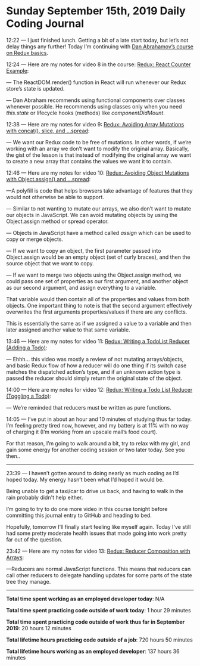 # Sunday September 15th, 2019 Daily Coding Journal

12:22 — I just finished lunch. Getting a bit of a late start today, but let’s not delay things any further! Today I’m continuing with [Dan Abrahamov’s course on Redux basics](https://learnreduxwithdanabramov.com/).

12:24 — Here are my notes for video 8 in the course: [Redux: React Counter Example](https://egghead.io/lessons/react-redux-react-counter-example):

— The ReactDOM.render() function in React will run whenever our Redux store’s state is updated.

— Dan Abraham recommends using functional components over classes whenever possible. He recommends using classes only when you need *this.state* or lifecycle hooks (methods) like *componentDidMount*.

12:38 — Here are my notes for video 9: [Redux: Avoiding Array Mutations with concat(), slice, and …spread](https://egghead.io/lessons/react-redux-avoiding-array-mutations-with-concat-slice-and-spread):

— We want our Redux code to be free of mutations. In other words, if we’re working with an array we don’t want to modify the original array. Basically, the gist of the lesson is that instead of modifying the original array we want to create a new array that contains the values we want it to contain.

12:46 — Here are my notes for video 10: [Redux: Avoiding Object Mutations with Object.assign() and …spread](https://egghead.io/lessons/react-redux-avoiding-object-mutations-with-object-assign-and-spread):

—A polyfill is code that helps browsers take advantage of features that they would not otherwise be able to support.

— Similar to not wanting to mutate our arrays, we also don’t want to mutate our objects in JavaScript. We can avoid mutating objects by using the Object.assign method or spread operator.

— Objects in JavaScript have a method called *assign* which can be used to copy or merge objects.

— If we want to copy an object, the first parameter passed into Object.assign would be an empty object (set of curly braces), and then the source object that we want to copy.

— If we want to merge two objects using the Object.assign method, we could pass one set of properties as our first argument, and another object as our second argument, and assign everything to a variable.

That variable would then contain all of the properties and values from both objects. One important thing to note is that the second argument effectively overwrites the first arguments properties/values if there are any conflicts.

This is essentially the same as if we assigned a value to a variable and then later assigned another value to that same variable.

13:46 — Here are my notes for video 11: [Redux: Writing a TodoList Reducer (Adding a Todo)](https://egghead.io/lessons/react-redux-writing-a-todo-list-reducer-adding-a-todo):

— Ehhh… this video was mostly a review of not mutating arrays/objects, and basic Redux flow of how a reducer will do one thing if its switch case matches the dispatched action’s type, and if an unknown action type is passed the reducer should simply return the original state of the object.

14:00 — Here are my notes for video 12: [Redux: Writing a Todo List Reducer (Toggling a Todo)](https://egghead.io/lessons/react-redux-writing-a-todo-list-reducer-toggling-a-todo):

— We’re reminded that reducers must be written as pure functions.

14:05 — I’ve put in about an hour and 10 minutes of studying thus far today. I’m feeling pretty tired now, however, and my battery is at 11% with no way of charging it (I’m working from an upscale mall’s food court).

For that reason, I’m going to walk around a bit, try to relax with my girl, and gain some energy for another coding session or two later today. See you then..

___

23:39 — I haven’t gotten around to doing nearly as much coding as I’d hoped today. My energy hasn’t been what I’d hoped it would be.

Being unable to get a taxi/car to drive us back, and having to walk in the rain probably didn't help either.

I’m going to try to do one more video in this course tonight before committing this journal entry to GitHub and heading to bed.

Hopefully, tomorrow I'll finally start feeling like myself again. Today I've still had some pretty moderate health issues that made going into work pretty far out of the question.

23:42 — Here are my notes for video 13: [Redux: Reducer Composition with Arrays](https://egghead.io/lessons/react-redux-reducer-composition-with-arrays):

—Reducers are normal JavaScript functions. This means that reducers can call other reducers to delegate handling updates for some parts of the state tree they manage.

___
**Total time spent working as an employed developer today**: N/A

**Total time spent practicing code outside of work today**: 1 hour 29 minutes

**Total time spent practicing code outside of work thus far in September 2019**: 20 hours 12 minutes

**Total lifetime hours practicing code outside of a job**: 720 hours 50 minutes

**Total lifetime hours working as an employed developer**: 137 hours 36 minutes